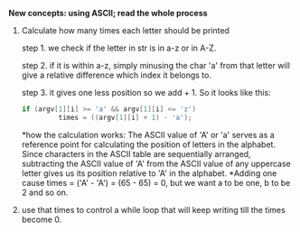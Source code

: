 **New concepts: using ASCII; read the whole process**

1. Calculate how many times each letter should be printed

   step 1. we check if the letter in str is in a-z or in A-Z.
   
   step 2. if it is within a-z, simply minusing the char 'a' from that letter will give a relative difference which index it belongs to.

   step 3. it gives one less position so we add + 1. So it looks like this:
   ```c
   if (argv[1][i] >= 'a' && argv[1][i] <= 'z')
            times = ((argv[1][i] + 1) - 'a');
   ```
   *how the calculation works: The ASCII value of 'A' or 'a' serves as a reference point for calculating the position of letters in the       alphabet. Since characters in the ASCII table are sequentially arranged, subtracting the ASCII value of 'A' from the ASCII value of       any uppercase letter gives us its position relative to 'A' in the alphabet.
   *Adding one cause times = ('A' - 'A') = (65 - 65) = 0, but we want a to be one, b to be 2 and so on.
   
3. use that times to control a while loop that will keep writing till the times become 0.
